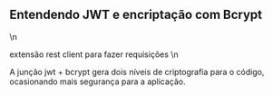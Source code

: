 ## Entendendo JWT e encriptação com Bcrypt

\n

<p>
extensão rest client para fazer requisições \n

A junção jwt + bcrypt gera dois níveis de criptografia para o código, ocasionando mais segurança para a aplicação.

</p>